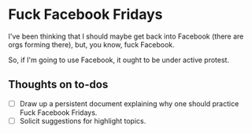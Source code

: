 # Fuck Facebook Fridays

I've been thinking that I should maybe get back into Facebook (there are orgs forming there), but, you know, fuck Facebook.

So, if I'm going to use Facebook, it ought to be under active protest.

## Thoughts on to-dos

- [ ] Draw up a persistent document explaining why one should practice Fuck Facebook Fridays.
- [ ] Solicit suggestions for highlight topics.
